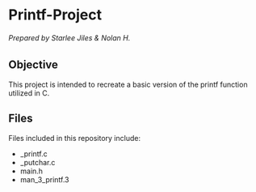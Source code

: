 # Printf-Project

###### Prepared by Starlee Jiles & Nolan H.

## Objective
This project is intended to recreate a basic version of the printf function utilized in C.

## Files
Files included in this repository include:
- _printf.c
- _putchar.c
- main.h
- man_3_printf.3
